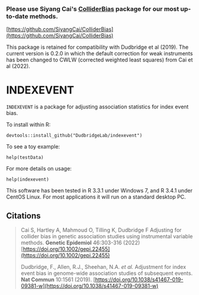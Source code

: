 ### Please use Siyang Cai's [ColliderBias](https://github.com/SiyangCai/ColliderBias) package for our most up-to-date methods.
[https://github.com/SiyangCai/ColliderBias](https://github.com/SiyangCai/ColliderBias)

This package is retained for compatibility with Dudbridge et al (2019).  The current version is 0.2.0 in which the default correction for weak instruments has been changed to CWLW (corrected weighted least squares) from Cai et al (2022).

# INDEXEVENT
`INDEXEVENT` is a package for adjusting association statistics for index event bias.

To install within R:

`devtools::install_github("DudbridgeLab/indexevent")`


To see a toy example: 

`help(testData)`


For more details on usage:

`help(indexevent)`



This software has been tested in R 3.3.1 under Windows 7, and R 3.4.1 under CentOS Linux.  For most applications it will run on a standard desktop PC.


## Citations
> Cai S, Hartley A, Mahmoud O, Tilling K, Dudbridge F Adjusting for collider bias in genetic association studies using instrumental variable methods. **Genetic Epidemiol** 46:303-316 (2022) [https://doi.org/10.1002/gepi.22455](https://doi.org/10.1002/gepi.22455)
> 
> Dudbridge, F., Allen, R.J., Sheehan, N.A. _et al._ Adjustment for index event bias in genome-wide association studies of subsequent events. **Nat Commun** 10:1561 (2019). [https://doi.org/10.1038/s41467-019-09381-w](https://doi.org/10.1038/s41467-019-09381-w)

